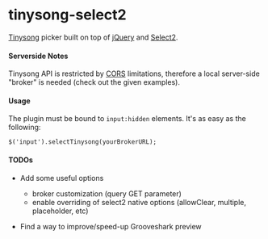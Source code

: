 tinysong-select2
================

[Tinysong](http://tinysong.com/) picker built on top of [jQuery](http://jquery.com/) and [Select2](http://ivaynberg.github.io/select2/).


#### Serverside Notes

Tinysong API is restricted by [CORS](http://enable-cors.org/) limitations, therefore a local server-side "broker" is needed (check out the given examples).


#### Usage

The plugin must be bound to `input:hidden` elements. It's as easy as the following:

```
$('input').selectTinysong(yourBrokerURL);
```


#### TODOs

- Add some useful options

    * broker customization (query GET parameter)
    * enable overriding of select2 native options (allowClear, multiple, placeholder, etc)

- Find a way to improve/speed-up Grooveshark preview
